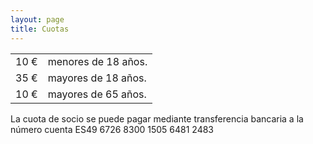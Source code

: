 ```yaml
---
layout: page
title: Cuotas
---
```

<table class="table table-striped">
<tbody><tr><td>10 €</td><td>menores de 18 años.</td></tr>
<tr><td>35 €</td><td>mayores de 18 años.</td></tr>
<tr><td>10 €</td><td>mayores de 65 años.</td></tr>
</tbody></table>

La cuota de socio se puede pagar mediante transferencia bancaria a la número cuenta ES49 6726 8300 1505 6481 2483
